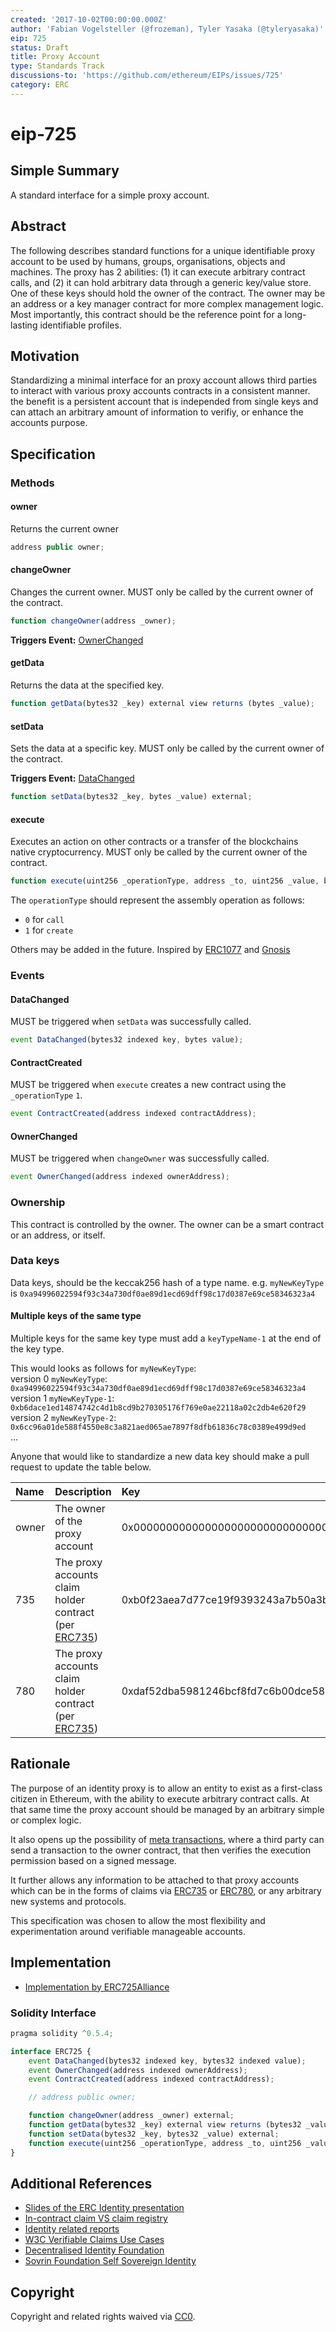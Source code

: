 ```yaml
---
created: '2017-10-02T00:00:00.000Z'
author: 'Fabian Vogelsteller (@frozeman), Tyler Yasaka (@tyleryasaka)'
eip: 725
status: Draft
title: Proxy Account
type: Standards Track
discussions-to: 'https://github.com/ethereum/EIPs/issues/725'
category: ERC
---
```


# eip-725

## Simple Summary

A standard interface for a simple proxy account.

## Abstract

The following describes standard functions for a unique identifiable proxy account to be used by humans, groups, organisations, objects and machines. The proxy has 2 abilities: \(1\) it can execute arbitrary contract calls, and \(2\) it can hold arbitrary data through a generic key/value store. One of these keys should hold the owner of the contract. The owner may be an address or a key manager contract for more complex management logic. Most importantly, this contract should be the reference point for a long-lasting identifiable profiles.

## Motivation

Standardizing a minimal interface for an proxy account allows third parties to interact with various proxy accounts contracts in a consistent manner. the benefit is a persistent account that is independed from single keys and can attach an arbitrary amount of information to verifiy, or enhance the accounts purpose.

## Specification

### Methods

#### owner

Returns the current owner

```javascript
address public owner;
```

#### changeOwner

Changes the current owner. MUST only be called by the current owner of the contract.

```javascript
function changeOwner(address _owner);
```

**Triggers Event:** [OwnerChanged](eip-725.md#ownerchanged)

#### getData

Returns the data at the specified key.

```javascript
function getData(bytes32 _key) external view returns (bytes _value);
```

#### setData

Sets the data at a specific key. MUST only be called by the current owner of the contract.

**Triggers Event:** [DataChanged](eip-725.md#datachanged)

```javascript
function setData(bytes32 _key, bytes _value) external;
```

#### execute

Executes an action on other contracts or a transfer of the blockchains native cryptocurrency. MUST only be called by the current owner of the contract.

```javascript
function execute(uint256 _operationType, address _to, uint256 _value, bytes _data) external;
```

The `operationType` should represent the assembly operation as follows:

* `0` for `call`
* `1` for `create`

Others may be added in the future. Inspired by [ERC1077](https://eips.ethereum.org/EIPS/eip-1077) and [Gnosis](https://github.com/gnosis/safe-contracts/blob/master/contracts/Enum.sol#L7)

### Events

#### DataChanged

MUST be triggered when `setData` was successfully called.

```javascript
event DataChanged(bytes32 indexed key, bytes value);
```

#### ContractCreated

MUST be triggered when `execute` creates a new contract using the `_operationType` `1`.

```javascript
event ContractCreated(address indexed contractAddress);
```

#### OwnerChanged

MUST be triggered when `changeOwner` was successfully called.

```javascript
event OwnerChanged(address indexed ownerAddress);
```

### Ownership

This contract is controlled by the owner. The owner can be a smart contract or an address, or itself.

### Data keys

Data keys, should be the keccak256 hash of a type name. e.g. `myNewKeyType` is `0xa94996022594f93c34a730df0ae89d1ecd69dff98c17d0387e69ce58346323a4`

#### Multiple keys of the same type

Multiple keys for the same key type must add a `keyTypeName-1` at the end of the key type.

This would looks as follows for `myNewKeyType`:  
version 0 `myNewKeyType`: `0xa94996022594f93c34a730df0ae89d1ecd69dff98c17d0387e69ce58346323a4`  
version 1 `myNewKeyType-1`: `0xb6dace1ed14874742c4d1b8cd9b270305176f769e0ae22118a02c2db4e620f29`  
version 2 `myNewKeyType-2`: `0x6cc96a01de588f4550e8c3a821aed065ae7897f8dfb61836c78c0389e499d9ed`  
...

Anyone that would like to standardize a new data key should make a pull request to update the table below.

| Name | Description | Key | value |
| :--- | :--- | :--- | :--- |
| owner | The owner of the proxy account | 0x0000000000000000000000000000000000000000000000000000000000000000 | left padded owner address, e.g. `0x000000000000000000000000de0B295669a9FD93d5F28D9Ec85E40f4cb697BAe` |
| 735 | The proxy accounts claim holder contract \(per [ERC735](https://github.com/ethereum/EIPs/issues/735)\) | 0xb0f23aea7d77ce19f9393243a7b50a3bcaac893c7d68a5a309dea7cacf035fd0 | left padded address of the claim holder contract,  e.g. `0x000000000000000000000000de0B295669a9FD93d5F28D9Ec85E40f4cb697BAe` |
| 780 | The proxy accounts claim holder contract \(per [ERC735](https://github.com/ethereum/EIPs/issues/735)\) | 0xdaf52dba5981246bcf8fd7c6b00dce587fdcf5e2a95b281eea95dcd1376afdcd | left padded address of the claim registry contract,  e.g. `0x000000000000000000000000de0B295669a9FD93d5F28D9Ec85E40f4cb697BAe` |

## Rationale

The purpose of an identity proxy is to allow an entity to exist as a first-class citizen in Ethereum, with the ability to execute arbitrary contract calls. At that same time the proxy account should be managed by an arbitrary simple or complex logic.

It also opens up the possibility of [meta transactions](https://medium.com/@austin_48503/ethereum-meta-transactions-90ccf0859e84), where a third party can send a transaction to the owner contract, that then verifies the execution permission based on a signed message.

It further allows any information to be attached to that proxy accounts which can be in the forms of claims via [ERC735](https://github.com/ethereum/EIPs/issues/735) or [ERC780](https://github.com/ethereum/EIPs/issues/780), or any arbitrary new systems and protocols.

This specification was chosen to allow the most flexibility and experimentation around verifiable manageable accounts.

## Implementation

* [Implementation by ERC725Alliance](https://github.com/ERC725Alliance/erc725/tree/master/contracts/contracts)

### Solidity Interface

```javascript
pragma solidity ^0.5.4;

interface ERC725 {
    event DataChanged(bytes32 indexed key, bytes32 indexed value);
    event OwnerChanged(address indexed ownerAddress);
    event ContractCreated(address indexed contractAddress);

    // address public owner;

    function changeOwner(address _owner) external;
    function getData(bytes32 _key) external view returns (bytes32 _value);
    function setData(bytes32 _key, bytes32 _value) external;
    function execute(uint256 _operationType, address _to, uint256 _value, bytes calldata _data) external;
}
```

## Additional References

* [Slides of the ERC Identity presentation](https://www.slideshare.net/FabianVogelsteller/erc-725-identity)
* [In-contract claim VS claim registry](https://github.com/ethereum/wiki/wiki/ERC-735:-Claim-Holder-Registry-vs.-in-contract)
* [Identity related reports](https://www.weboftrust.info/specs.html)
* [W3C Verifiable Claims Use Cases](https://w3c.github.io/vc-use-cases/)
* [Decentralised Identity Foundation](https://identity.foundation)
* [Sovrin Foundation Self Sovereign Identity](https://sovrin.org/wp-content/uploads/2017/06/The-Inevitable-Rise-of-Self-Sovereign-Identity.pdf)

## Copyright

Copyright and related rights waived via [CC0](https://creativecommons.org/publicdomain/zero/1.0/).

